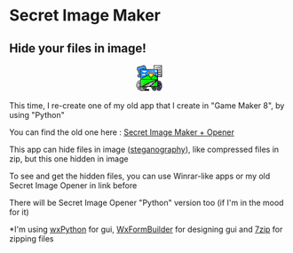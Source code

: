 Secret Image Maker
======

Hide your files in image!
-----

<p align="center">
<img src="https://github.com/MRizaF/Secret-Image-Maker/blob/master/assets/Secret%20Image%20Maker%20-%20Icon.png" alt="Icon"/>
</p>

This time, I re-create one of my old app that I create in "Game Maker 8", by using "Python"

You can find the old one here : [Secret Image Maker + Opener](https://gmindo.forumid.net/t1267-secret-image-maker)

This app can hide files in image ([steganography](https://en.wikipedia.org/wiki/Steganography)), like compressed files in zip, but this one hidden in image

To see and get the hidden files, you can use Winrar-like apps or my old Secret Image Opener in link before

There will be Secret Image Opener "Python" version too (if I'm in the mood for it)

*I'm using [wxPython](https://www.wxpython.org/) for gui, [WxFormBuilder](https://sourceforge.net/projects/wxformbuilder/) for designing gui and [7zip](https://www.7-zip.org/) for zipping files
